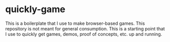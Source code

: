 # quickly-game

This is a boilerplate that I use to make browser-based games. This repository is not meant for general consumption. This is a starting point that I use to quickly get games, demos, proof of concepts, etc. up and running.